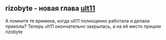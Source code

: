 ## rizobyte - новая глава [ult11](github.com/ult11)

А помните те времена, когда ult11 полноценно работала и делала приколы? Теперь ult11 окончательно закрылась, а на её место пришли rizobyte
